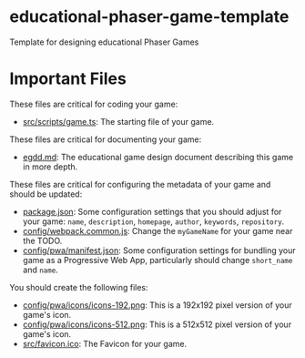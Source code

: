 # educational-phaser-game-template
Template for designing educational Phaser Games

# Important Files

These files are critical for coding your game:

* [src/scripts/game.ts](src/scripts/game.ts): The starting file of your game.

These files are critical for documenting your game:
 
* [egdd.md](egdd.md): The educational game design document describing this game in more depth.

These files are critical for configuring the metadata of your game and should be updated:

* [package.json](package.json): Some configuration settings that you should adjust for your game: `name`, `description`, `homepage`, `author`, `keywords`, `repository`.
* [config/webpack.common.js](config/webpack.common.js): Change the `myGameName` for your game near the TODO.
* [config/pwa/manifest.json](pwa/manifest.json): Some configuration settings for bundling your game as a Progressive Web App, particularly should change `short_name` and `name`.

You should create the following files:

* [config/pwa/icons/icons-192.png](config/pwa/icons/icons-192.png): This is a 192x192 pixel version of your game's icon.
* [config/pwa/icons/icons-512.png](config/pwa/icons/icons-512.png): This is a 512x512 pixel version of your game's icon.
* [src/favicon.ico](src/favicon/ico): The Favicon for your game.
